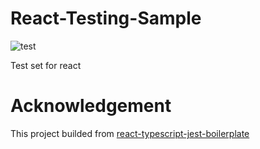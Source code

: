 # React-Testing-Sample

![test](https://github.com/ppdx999/react-test-sample/actions/workflows/jest.yml/badge.svg)

Test set for react


# Acknowledgement

This project builded from [react-typescript-jest-boilerplate](https://github.com/rkoziol/react-typescript-jest-boilerplate)
